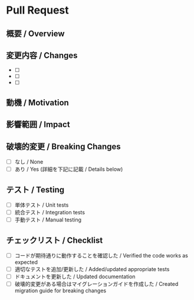 # Pull Request

## 概要 / Overview
<!-- このPRで何を変更するかを簡潔に説明してください / Briefly describe what this PR changes -->

## 変更内容 / Changes
<!-- 実装した変更の詳細を記載してください / Describe the detailed changes implemented -->
- [ ] 
- [ ] 
- [ ] 

## 動機 / Motivation
<!-- なぜこの変更が必要なのかを説明してください / Explain why this change is needed -->

## 影響範囲 / Impact
<!-- この変更が他の部分に与える影響を記載してください / Describe the impact this change has on other parts -->

## 破壊的変更 / Breaking Changes
<!-- 破壊的変更がある場合は記載してください / List any breaking changes if applicable -->
- [ ] なし / None
- [ ] あり / Yes (詳細を下記に記載 / Details below)

## テスト / Testing
<!-- テスト方法や確認事項を記載してください / Describe testing method and verification items -->
- [ ] 単体テスト / Unit tests
- [ ] 統合テスト / Integration tests
- [ ] 手動テスト / Manual testing

## チェックリスト / Checklist
- [ ] コードが期待通りに動作することを確認した / Verified the code works as expected
- [ ] 適切なテストを追加/更新した / Added/updated appropriate tests
- [ ] ドキュメントを更新した / Updated documentation
- [ ] 破壊的変更がある場合はマイグレーションガイドを作成した / Created migration guide for breaking changes